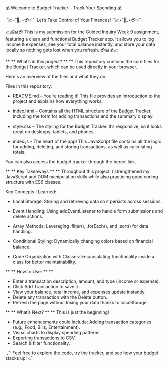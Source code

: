 💰 Welcome to Budget Tracker – Track Your Spending 💰

⋅˚📈⋆˚💼｡⋆💳✨˚⋅ Let’s Take Control of Your Finances! ⋅˚📈⋆˚💼｡⋆💳✨˚⋅

📈💰📊💳 This is my submission for the Guided Inquiry Week 9 assignment, featuring a clean and functional Budget Tracker app. It allows you to log income & expenses, see your total balance instantly, and store your data locally so nothing gets lost when you refresh. 💳📊💰📈

** ** What’s in this project? ** ** 
This repository contains the core files for the Budget Tracker, which can be used directly in your browser.

Here's an overview of the files and what they do:

Files in this repository:
- README.md – You’re reading it! This file provides an introduction to the project and explains how everything works.

- index.html – Contains all the HTML structure of the Budget Tracker, including the form for adding transactions and the summary display.

- style.css – The styling for the Budget Tracker. It’s responsive, so it looks great on desktops, tablets, and phones.

- index.js – The heart of the app! This JavaScript file contains all the logic for adding, deleting, and storing transactions, as well as calculating totals.

You can also access the budget tracker through the Vercel link.


** ** Key Takeaways ** **
Throughout this project, I strengthened my JavaScript and DOM manipulation skills while also practicing good coding structure with ES6 classes.

Key Concepts I Learned:
- Local Storage: Storing and retrieving data so it persists across sessions.

- Event Handling: Using addEventListener to handle form submissions and delete actions.

- Array Methods: Leveraging .filter(), .forEach(), and .sort() for data handling.

- Conditional Styling: Dynamically changing colors based on financial balance.

- Code Organization with Classes: Encapsulating functionality inside a class for better maintainability.

** ** How to Use: ** **
- Enter a transaction description, amount, and type (income or expense).
- Click Add Transaction to save it.
- View your balance, total income, and expenses update instantly.
- Delete any transaction with the Delete button.
- Refresh the page without losing your data thanks to localStorage.

** ** What’s Next? ** **
This is just the beginning!
- Future enhancements could include:
Adding transaction categories (e.g., Food, Bills, Entertainment).
- Visual charts to display spending patterns.
- Exporting transactions to CSV.
- Search & filter functionality.


‧₊˚⋅ Feel free to explore the code, try the tracker, and see how your budget stacks up! ‧₊˚⋅
